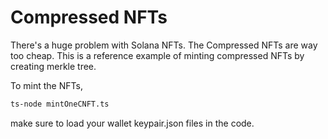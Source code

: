 # Compressed NFTs

There's a huge problem with Solana NFTs. The Compressed NFTs are way too cheap. This is a reference example of minting compressed NFTs by creating merkle tree.

To mint the NFTs, 
```bash
ts-node mintOneCNFT.ts
```
make sure to load your wallet keypair.json files in the code.
